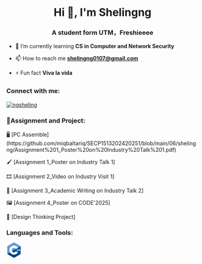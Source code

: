 <h1 align="center">Hi 👋, I'm Shelingng</h1>
<h3 align="center">A student form UTM，Freshieeee</h3>

- 🌱 I’m currently learning **CS in Computer and Network Security**

- 📫 How to reach me **shelingng0107@gmail.com**

- ⚡ Fun fact **Viva la vida**

<h3 align="left">Connect with me:</h3>
<p align="left">
<a href="https://instagram.com/ngsheling" target="blank"><img align="center" src="https://raw.githubusercontent.com/rahuldkjain/github-profile-readme-generator/master/src/images/icons/Social/instagram.svg" alt="ngsheling" height="30" width="40" /></a>
</p>

<h3 align="left">📜Assignment and Project:</h3>
<p align="left">
🖥️ [PC Assemble](https://github.com/miqbaltariq/SECP1513202420251/blob/main/06/shelingng/Assignment%201_Poster%20on%20Industry%20Talk%201.pdf)</p>
🖌️ [Assignment 1_Poster on Industry Talk 1]</p>
🎞️ [Assignment 2_Video on Industry Visit 1]</p>
📖 [Assignment 3_Academic Writing on Industry Talk 2]</p>
🖼️ [Assignment 4_Poster on CODE'2025]</p>
🤖 [Design Thinking Project]</p>

<h3 align="left">Languages and Tools:</h3>
<p align="left"> <a href="https://www.w3schools.com/cpp/" target="_blank" rel="noreferrer"> <img src="https://raw.githubusercontent.com/devicons/devicon/master/icons/cplusplus/cplusplus-original.svg" alt="cplusplus" width="40" height="40"/> </a> </p>



